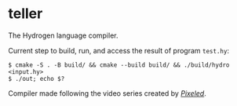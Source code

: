 # teller

The Hydrogen language compiler.

Current step to build, run, and access the result of program `test.hy`:

```
$ cmake -S . -B build/ && cmake --build build/ && ./build/hydro <input.hy>
$ ./out; echo $?
```

Compiler made following the video series created by [_Pixeled_](https://www.youtube.com/@pixeled-yt).
